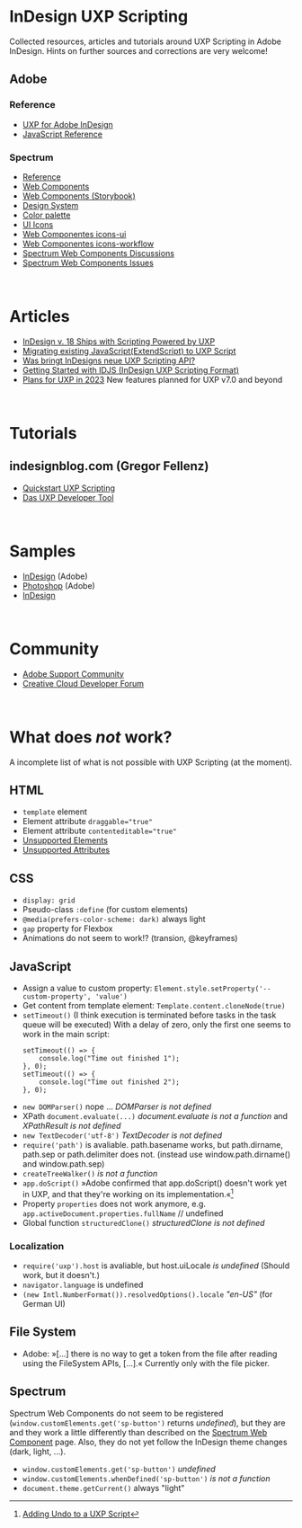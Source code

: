 # InDesign UXP Scripting
Collected resources, articles and tutorials around UXP Scripting in Adobe InDesign. Hints on further sources and corrections are very welcome!

## Adobe
### Reference
- [UXP for Adobe InDesign](https://developer.adobe.com/indesign/uxp)
- [JavaScript Reference](https://developer.adobe.com/indesign/uxp/uxp/reference-js/)
### Spectrum
- [Reference](https://developer.adobe.com/indesign/uxp/uxp/reference-spectrum/)
- [Web Components](https://opensource.adobe.com/spectrum-web-components/)
- [Web Components (Storybook)](https://opensource.adobe.com/spectrum-web-components/storybook/)
- [Design System](https://spectrum.adobe.com/)
- [Color palette](https://spectrum.adobe.com/page/color-palette/)
- [UI Icons](https://spectrum.adobe.com/page/icons/)
- [Web Componentes icons-ui](https://opensource.adobe.com/spectrum-web-components/components/icons-ui/)
- [Web Componentes icons-workflow](https://opensource.adobe.com/spectrum-web-components/components/icons-workflow/)
- [Spectrum Web Components Discussions](https://github.com/adobe/spectrum-web-components/discussions)
- [Spectrum Web Components Issues](https://github.com/adobe/spectrum-web-components/issues)

&nbsp;
# Articles
- [InDesign v. 18 Ships with Scripting Powered by UXP](https://blog.developer.adobe.com/indesign-v-18-ships-with-scripting-powered-by-uxp-53e5dc008f17)
- [Migrating existing JavaScript(ExtendScript) to UXP Script](https://developer.adobe.com/indesign/uxp/guides/migrating-to-UXPScript/)
- [Was bringt InDesigns neue UXP Scripting API?](https://xporc.net/2022/12/02/was-bringt-indesigns-neue-uxp-scripting-api/)
- [Getting Started with IDJS (InDesign UXP Scripting Format)](https://indiscripts.com/post/2023/01/getting-started-with-idjs-indesign-uxp-scripting-format)
- [Plans for UXP in 2023](https://blog.developer.adobe.com/plans-for-uxp-in-2023-d06091944308) New features planned for UXP v7.0 and beyond

&nbsp;
# Tutorials
## indesignblog.com (Gregor Fellenz)
- [Quickstart UXP Scripting](https://www.indesignblog.com/2022/11/quickstart-uxp-scripting/)
- [Das UXP Developer Tool](https://www.indesignblog.com/2023/01/das-uxp-developer-tool/)

&nbsp;
# Samples
- [InDesign](https://github.com/AdobeDocs/uxp-indesign/tree/main/src/pages/reference/uxp-scripting-samples) (Adobe)
- [Photoshop](https://github.com/AdobeDocs/uxp-photoshop-plugin-samples) (Adobe)
- [InDesign](https://github.com/RolandDreger/indesign-uxp-script-snippets)

&nbsp;
# Community
- [Adobe Support Community](https://community.adobe.com/t5/indesign/ct-p/ct-indesign?page=1&sort=latest_replies&lang=all&tabid=all&topics=label-uxpscripting)
- [Creative Cloud Developer Forum](https://forums.creativeclouddeveloper.com/)

&nbsp;
# What does *not* work?
A incomplete list of what is not possible with UXP Scripting (at the moment).
## HTML
- `template` element
- Element attribute `draggable="true"`
- Element attribute `contenteditable="true"`
- [Unsupported Elements](https://developer.adobe.com/indesign/uxp/uxp/reference-html/General/Unsupported%20Elements/)
- [Unsupported Attributes](https://developer.adobe.com/indesign/uxp/uxp/reference-html/General/Unsupported%20Attributes/)

## CSS
- `display: grid`
- Pseudo-class `:define` (for custom elements)
- `@media(prefers-color-scheme: dark)` always light
- `gap` property for Flexbox
- Animations do not seem to work!? (transion, @keyframes)

## JavaScript

- Assign a value to custom property: `Element.style.setProperty('--custom-property', 'value')`
- Get content from template element: `Template.content.cloneNode(true)`
- `setTimeout()` (I think execution is terminated before tasks in the task queue will be executed)
	With a delay of zero, only the first one seems to work in the main script:
	```
	setTimeout(() => {
		console.log("Time out finished 1");
	}, 0);
	setTimeout(() => {
		console.log("Time out finished 2");
	}, 0);
	```
- `new DOMParser()` nope ... *DOMParser is not defined*
- XPath `document.evaluate(...)` *document.evaluate is not a function* and *XPathResult is not defined*
- `new TextDecoder('utf-8')` *TextDecoder is not defined*
- `require('path')` is avaliable. path.basename works, but path.dirname, path.sep or path.delimiter does not. (instead use window.path.dirname() and window.path.sep)
- `createTreeWalker()` *is not a function*
- `app.doScript()` »Adobe confirmed that app.doScript() doesn't work yet in UXP, and that they're working on its implementation.«[^1] 
- Property `properties` does not work anymore, e.g. `app.activeDocument.properties.fullName` // undefined
- Global function `structuredClone()` *structuredClone is not defined*

[^1]:[Adding Undo to a UXP Script](https://community.adobe.com/t5/indesign-discussions/adding-undo-to-a-uxp-script/td-p/13402259#bodyDisplay_f0b1ab8eb5d3ef_4)

### Localization
- `require('uxp').host` is avaliable, but host.uiLocale *is undefined* (Should work, but it doesn't.)
- `navigator.language` is undefined
- `(new Intl.NumberFormat()).resolvedOptions().locale` *"en-US"* (for German UI)

## File System
- Adobe: »[...] there is no way to get a token from the file after reading using the FileSystem APIs, [...].« Currently only with the file picker.

## Spectrum
Spectrum Web Components do not seem to be registered (`window.customElements.get('sp-button')` returns *undefined*), but they are and they work a little differently than described on the [Spectrum Web Component](https://opensource.adobe.com/spectrum-web-components/) page. Also, they do not yet follow the InDesign theme changes (dark, light, ...).
- `window.customElements.get('sp-button')` *undefined*
- `window.customElements.whenDefined('sp-button')` *is not a function*
- `document.theme.getCurrent()` always "light"